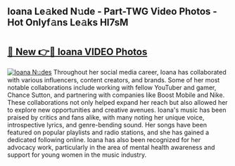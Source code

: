 ## Ioana Le𝚊ked N𝚞de - Part-TWG Video Photos - Hot Onlyf𝚊ns Le𝚊ks HI7sM

# <h2><a href="http://ab99257.deff.icu/?id=Ioana">🔗 New 👉🔴 Ioana VIDEO Photos</a></h2>

[![Ioana N𝚞des](https://i.imgur.com/rIISA9y.gif)](http://ab99257.deff.icu/?id=Ioana)
Throughout her social media career, Ioana has collaborated with various influencers, content creators, and brands. Some of her most notable collaborations include working with fellow YouTuber and gamer, Chance Sutton, and partnering with companies like Boost Mobile and Nike. These collaborations not only helped expand her reach but also allowed her to explore new opportunities and creative avenues. Ioana's music has been praised by critics and fans alike, with many noting her unique voice, introspective lyrics, and genre-bending sound. Her songs have been featured on popular playlists and radio stations, and she has gained a dedicated following online. Ioana has also been recognized for her advocacy work, particularly in the area of mental health awareness and support for young women in the music industry.
